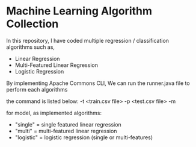 # Machine Learning Algorithm Collection

In this repository, I have coded multiple regression / classification algorithms such as,
- Linear Regression
- Multi-Featured Linear Regression
- Logistic Regression

By implementing Apache Commons CLI, We can run the runner.java file to perform each algorithms

the command is listed below:
-t <train.csv file> -p <test.csv file> -m <model>

for model, as implemented algorithms:
- "single" = single featured linear regression
- "multi" = multi-featured linear regression
- "logistic" = logistic regression (single or multi-features)

  
